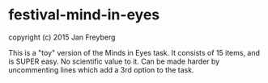 # festival-mind-in-eyes

copyright (c) 2015 Jan Freyberg

This is a "toy" version of the Minds in Eyes task.
It consists of 15 items, and is SUPER easy. No scientific value to it.
Can be made harder by uncommenting lines which add a 3rd option to the task.
